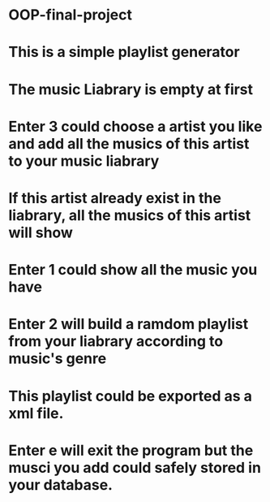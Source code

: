 # OOP-final-project
# This is a simple playlist generator 
# The music Liabrary is empty at first 
# Enter 3 could choose a artist you like and add all the musics of this artist to your music liabrary
# If this artist already exist in the liabrary, all the musics of this artist will show 
# Enter 1 could show all the music you have 
# Enter 2 will build a ramdom playlist from your liabrary according to music's genre 
# This playlist could be exported as a xml file.
# Enter e will exit the program but the musci you add could safely stored in your database. 
